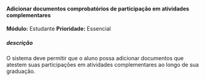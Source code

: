 #### Adicionar documentos comprobatórios de participação em atividades complementares
**Módulo:** Estudante
**Prioridade:** Essencial
##### descrição
O sistema deve permitir que o aluno possa adicionar documentos que atestem suas participações em atividades complementares ao longo de sua graduação. 

